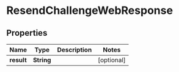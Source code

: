 # ResendChallengeWebResponse

## Properties
Name | Type | Description | Notes
------------ | ------------- | ------------- | -------------
**result** | **String** |  |  [optional]
